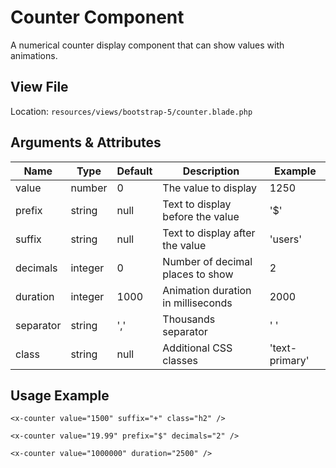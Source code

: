 # Counter Component

A numerical counter display component that can show values with animations.

## View File

Location: `resources/views/bootstrap-5/counter.blade.php`

## Arguments & Attributes

| Name | Type | Default | Description | Example |
|------|------|---------|-------------|---------|
| value | number | 0 | The value to display | 1250 |
| prefix | string | null | Text to display before the value | '$' |
| suffix | string | null | Text to display after the value | 'users' |
| decimals | integer | 0 | Number of decimal places to show | 2 |
| duration | integer | 1000 | Animation duration in milliseconds | 2000 |
| separator | string | ',' | Thousands separator | ' ' |
| class | string | null | Additional CSS classes | 'text-primary' |

## Usage Example

```blade
<x-counter value="1500" suffix="+" class="h2" />

<x-counter value="19.99" prefix="$" decimals="2" />

<x-counter value="1000000" duration="2500" />
```
